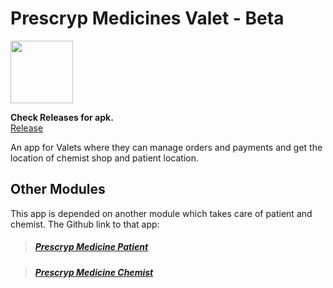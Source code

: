 # Prescryp Medicines Valet - Beta

<img src="https://github.com/mmitrasish/prescryp-medicine-valet/blob/master/app/src/main/res/drawable/logo_256px.png" width="100" height="100">

**Check Releases for apk.** <br/>
[Release](https://github.com/mmitrasish/prescryp-medicine-valet/releases/tag/Beta-1.0.0)

An app for Valets where they can manage orders and payments and get the location of chemist shop and patient location.

## Other Modules

This app is depended on another module which takes care of patient and chemist. The Github link to that app:

> ##### [Prescryp Medicine Patient](https://github.com/mmitrasish/prescryp-medicine-patient)

> ##### [Prescryp Medicine Chemist](https://github.com/mmitrasish/prescryp-medicine-chemist)
